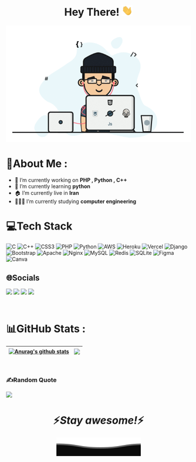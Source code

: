 <div align="center">
   <h1>Hey There! <img src="https://raw.githubusercontent.com/LampStack/LampStack/main/wave.gif" width="30px"></h1>
</div>

<p align="center">
<a href="https://t.me/LampStack"><img src="https://raw.githubusercontent.com/LampStack/LampStack/main/main.gif"></a>
</p>

# 💫About Me :
- 🔭 I’m currently working on <b>PHP , Python , C++</b>
- 🌱 I’m currently learning <b>python</b>
- 🏠 I’m currently live in <b>Iran</b>
- 👨🏻‍💻 I’m currently studying <b>computer engineering</b>

# 💻Tech Stack
![C](https://img.shields.io/badge/c-%2300599C.svg?style=for-the-badge&logo=c&logoColor=white) ![C++](https://img.shields.io/badge/c++-%2300599C.svg?style=for-the-badge&logo=c%2B%2B&logoColor=white) ![CSS3](https://img.shields.io/badge/css3-%231572B6.svg?style=for-the-badge&logo=css3&logoColor=white) ![PHP](https://img.shields.io/badge/php-%23777BB4.svg?style=for-the-badge&logo=php&logoColor=white) ![Python](https://img.shields.io/badge/python-3670A0?style=for-the-badge&logo=python&logoColor=ffdd54) ![AWS](https://img.shields.io/badge/AWS-%23FF9900.svg?style=for-the-badge&logo=amazon-aws&logoColor=white) ![Heroku](https://img.shields.io/badge/heroku-%23430098.svg?style=for-the-badge&logo=heroku&logoColor=white) ![Vercel](https://img.shields.io/badge/vercel-%23000000.svg?style=for-the-badge&logo=vercel&logoColor=white) ![Django](https://img.shields.io/badge/django-%23092E20.svg?style=for-the-badge&logo=django&logoColor=white) ![Bootstrap](https://img.shields.io/badge/bootstrap-%23563D7C.svg?style=for-the-badge&logo=bootstrap&logoColor=white) ![Apache](https://img.shields.io/badge/apache-%23D42029.svg?style=for-the-badge&logo=apache&logoColor=white) ![Nginx](https://img.shields.io/badge/nginx-%23009639.svg?style=for-the-badge&logo=nginx&logoColor=white) ![MySQL](https://img.shields.io/badge/mysql-%2300f.svg?style=for-the-badge&logo=mysql&logoColor=white) ![Redis](https://img.shields.io/badge/redis-%23DD0031.svg?style=for-the-badge&logo=redis&logoColor=white) ![SQLite](https://img.shields.io/badge/sqlite-%2307405e.svg?style=for-the-badge&logo=sqlite&logoColor=white) 	![Figma](https://img.shields.io/badge/figma-%23F24E1E.svg?style=for-the-badge&logo=figma&logoColor=white) ![Canva](https://img.shields.io/badge/Canva-%2300C4CC.svg?style=for-the-badge&logo=Canva&logoColor=white)

## 🌐Socials
<a href="https://t.me/LampStack"><img src="https://img.shields.io/badge/Telegram-2a7abf.svg?logo=Telegram&logoColor=blue"></a>
<a href="mailto:xialop@outlook.com"><img src="https://img.shields.io/badge/Email-6ee0d1.svg?logo=gmail&logoColor=red"></a>
<a href="https://instagram.com/impslt"><img src="https://img.shields.io/badge/Instagram-E4405F.svg?logo=Instagram&logoColor=white"></a>
<a href="https://twitter.com/PSLT79"><img src="https://img.shields.io/badge/twitter-ffffff.svg?logo=twitter&logoColor=blue"></a>

</br>

# 📊GitHub Stats :
| <a href="https://github.com/LampStack/"><img align="center" src="https://github-readme-stats.vercel.app/api?username=LampStack&show_icons=true&include_all_commits=true&theme=buefy&hide_border=true" alt="Anurag's github stats" /></a> | <a href="https://github.com/LampStack"><img align="center" src="https://github-readme-stats.vercel.app/api/top-langs/?username=LampStack&layout=compact&theme=buefy&hide_border=true" /></a> |
| ------------- | ------------- |
</br>

### ✍️Random Quote
<img src="https://quotes-github-readme.vercel.app/api?type=horizontal&theme=radical">

<h1 align='center'>⚡️<i>Stay awesome!</i>⚡️</h1>

<p align="center">
<img src="https://raw.githubusercontent.com/LampStack/LampStack/main/Bottom.svg" alt="Github Stats" />
</p>
